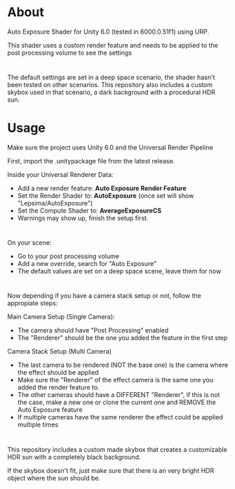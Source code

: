 # About
Auto Exposure Shader for Unity 6.0 (tested in 6000.0.51f1) using URP.

This shader uses a custom render feature and needs to be applied to the post processing volume to see the settings
#
The default settings are set in a deep space scenario, the shader hasn't been tested on other scenarios.
This repository also includes a custom skybox used in that scenario, a dark background with a procedural HDR sun.

# Usage
Make sure the project uses Unity 6.0 and the Universal Render Pipeline

First, import the .unitypackage file from the latest release.

Inside your Universal Renderer Data:
- Add a new render feature: **Auto Exposure Render Feature**
- Set the Render Shader to: **AutoExposure** (once set will show "Lepsima/AutoExposure")
- Set the Compute Shader to: **AverageExposureCS**
- Warnings may show up, finish the setup first.

#

On your scene:
- Go to your post processing volume
- Add a new override, search for "Auto Exposure"
- The default values are set on a deep space scene, leave them for now

#

Now depending if you have a camera stack setup or not, follow the appropiate steps:

Main Camera Setup (Single Camera):
- The camera should have "Post Processing" enabled
- The "Renderer" should be the one you added the feature in the first step


Camera Stack Setup (Multi Camera)
- The last camera to be rendered (NOT the base one) is the camera where the effect should be applied
- Make sure the "Renderer" of the effect camera is the same one you added the render feature to.
- The other cameras should have a DIFFERENT "Renderer", if this is not the case, make a new one or clone the current one and REMOVE the Auto Exposure feature
- If multiple cameras have the same renderer the effect could be applied multiple times

#

This repository includes a custom made skybox that creates a customizable HDR sun with a completely black background.

If the skybox doesn't fit, just make sure that there is an very bright HDR object where the sun should be.
